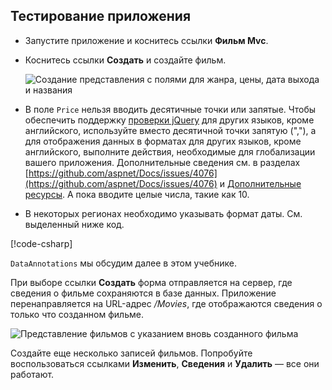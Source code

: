 
## <a name="test-the-app"></a>Тестирование приложения

* Запустите приложение и коснитесь ссылки **Фильм Mvc**.
* Коснитесь ссылки **Создать** и создайте фильм.

  ![Создание представления с полями для жанра, цены, дата выхода и названия](~/tutorials/first-mvc-app/adding-model/_static/movies.png)

* В поле `Price` нельзя вводить десятичные точки или запятые. Чтобы обеспечить поддержку [проверки jQuery](https://jqueryvalidation.org/) для других языков, кроме английского, используйте вместо десятичной точки запятую (","), а для отображения данных в форматах для других языков, кроме английского, выполните действия, необходимые для глобализации вашего приложения. Дополнительные сведения см. в разделах [https://github.com/aspnet/Docs/issues/4076](https://github.com/aspnet/Docs/issues/4076) и [Дополнительные ресурсы](#additional-resources). А пока вводите целые числа, такие как 10.

<a name="displayformatdatelocal"></a>

* В некоторых регионах необходимо указывать формат даты. См. выделенный ниже код.

[!code-csharp[](~/tutorials/first-mvc-app/start-mvc/sample/MvcMovie/Models/MovieDateFormat.cs?name=snippet_1&highlight=2,10)]

`DataAnnotations` мы обсудим далее в этом учебнике.

При выборе ссылки **Создать** форма отправляется на сервер, где сведения о фильме сохраняются в базе данных. Приложение перенаправляется на URL-адрес */Movies*, где отображаются сведения о только что созданном фильме.

![Представление фильмов с указанием вновь созданного фильма](~/tutorials/first-mvc-app/adding-model/_static/h.png)

Создайте еще несколько записей фильмов. Попробуйте воспользоваться ссылками **Изменить**, **Сведения** и **Удалить** — все они работают.
